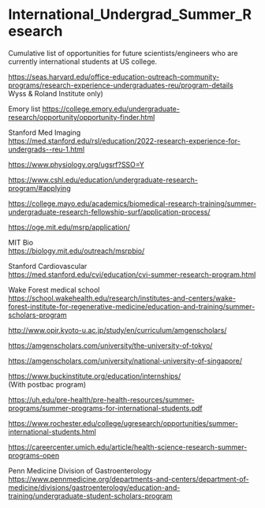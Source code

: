 # International_Undergrad_Summer_Research
Cumulative list of opportunities for future scientists/engineers who are currently international students at US college.

https://seas.harvard.edu/office-education-outreach-community-programs/research-experience-undergraduates-reu/program-details		
Wyss & Roland Institute only)		

Emory list https://college.emory.edu/undergraduate-research/opportunity/opportunity-finder.html
		
Stanford Med Imaging		
https://med.stanford.edu/rsl/education/2022-research-experience-for-undergrads--reu-1.html		


https://www.physiology.org/ugsrf?SSO=Y		
		

https://www.cshl.edu/education/undergraduate-research-program/#applying		


https://college.mayo.edu/academics/biomedical-research-training/summer-undergraduate-research-fellowship-surf/application-process/		


https://oge.mit.edu/msrp/application/		


MIT Bio		
https://biology.mit.edu/outreach/msrpbio/		
		
		
Stanford Cardiovascular		
https://med.stanford.edu/cvi/education/cvi-summer-research-program.html		
		
		
Wake Forest medical school	
https://school.wakehealth.edu/research/institutes-and-centers/wake-forest-institute-for-regenerative-medicine/education-and-training/summer-scholars-program		
		
		
http://www.opir.kyoto-u.ac.jp/study/en/curriculum/amgenscholars/		
		
		
https://amgenscholars.com/university/the-university-of-tokyo/		
		
		
https://amgenscholars.com/university/national-university-of-singapore/		
		
		
https://www.buckinstitute.org/education/internships/		
(With postbac program)

https://uh.edu/pre-health/pre-health-resources/summer-programs/summer-programs-for-international-students.pdf		
		
    
https://www.rochester.edu/college/ugresearch/opportunities/summer-international-students.html		


https://careercenter.umich.edu/article/health-science-research-summer-programs-open

Penn Medicine Division of Gastroenterology https://www.pennmedicine.org/departments-and-centers/department-of-medicine/divisions/gastroenterology/education-and-training/undergraduate-student-scholars-program
